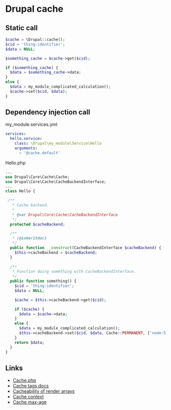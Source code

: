 # Drupal cache

## Static call

```php
$cache = \Drupal::cache();
$cid = 'thing:identifier';
$data = NULL;

$something_cache = $cache->get($cid);

if ($something_cache) {
  $data = $something_cache->data;
}
else {
  $data = my_module_complicated_calculation();
  $cache->set($cid, $data);
}
```

## Dependency injection call

my_module.services.yml

```yml
services:
  hello.service:
    class: \Drupal\my_module\Service\Hello
    arguments:
      - '@cache.default'
```

Hello.php

```php
...
use Drupal\Core\Cache\Cache;
use Drupal\Core\Cache\CacheBackendInterface;
...
class Hello {

 /**
   * Cache backend.
   *
   * @var Drupal\Core\Cache\CacheBackendInterface
   */
  protected $cacheBackend;

  /**
   * {@inheritdoc}
   */
  public function __construct(CacheBackendInterface $cacheBackend) {
    $this->cacheBackend = $cacheBackend;
  }
  
  /**
   * Function doing something with CacheBackendInterface.
   */
  public function something() {
    $cid = 'thing:identifier';
    $data = NULL;

    $cache = $this->cacheBackend->get($cid);

    if ($cache) {
      $data = $cache->data;
    }
    else {
      $data = my_module_complicated_calculation();
      $this->cacheBackend->set($cid, $data, Cache::PERMANENT, ['node:5', 'user:7']);
    }
    return $data;
  }
}    
```

## Links

 - [Cache.php](https://api.drupal.org/api/drupal/core%21lib%21Drupal%21Core%21Cache%21Cache.php/class/Cache/9.1.x)
 - [Cache tags docs](https://www.drupal.org/docs/drupal-apis/cache-api/cache-tags)
 - [Cacheability of render arrays](https://www.drupal.org/developing/api/8/render/arrays/cacheability)
 - [Cache context](https://www.drupal.org/developing/api/8/cache/contexts)
 - [Cache max-age](https://www.drupal.org/developing/api/8/cache/max-age)
